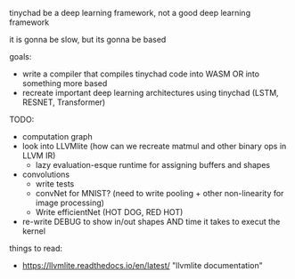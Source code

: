 tinychad be a deep learning framework, not a good deep learning framework

it is gonna be slow, but its gonna be based

goals: 
  - write a compiler that compiles tinychad code into WASM OR into something more based
  - recreate important deep learning architectures using tinychad (LSTM, RESNET, Transformer)

TODO: 
  * computation graph
  * look into LLVMlite (how can we recreate matmul and other binary ops in LLVM IR)
    * lazy evaluation-esque runtime for assigning buffers and shapes
  * convolutions
    * write tests
    * convNet for MNIST? (need to write pooling + other non-linearity for image processing)
    * Write efficientNet (HOT DOG, RED HOT)
  * re-write DEBUG to show in/out shapes AND time it takes to execut the kernel

things to read: 
  - https://llvmlite.readthedocs.io/en/latest/ "llvmlite documentation" 



